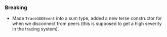 ### Breaking

- Made `TraceGDDEvent` into a sum type, added a new terse constructor for when
  we disconnect from peers (this is supposed to get a high severity in the
  tracing system).
